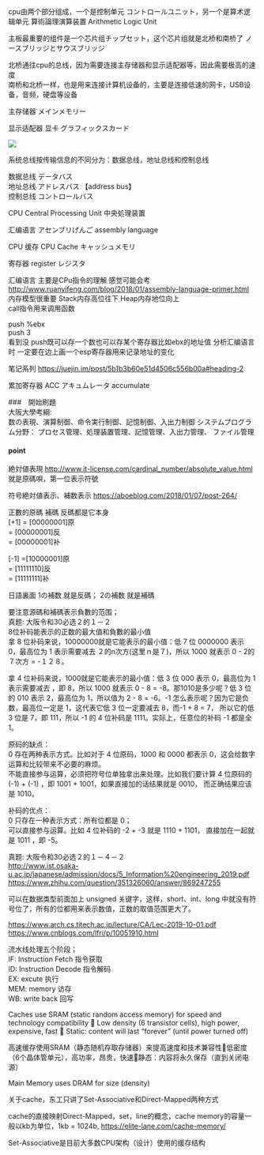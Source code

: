 cpu由两个部分组成，一个是控制单元 コントロールユニット，另一个是算术逻辑单元 算術論理演算装置 Arithmetic Logic Unit

主板最重要的组件是一个芯片组チップセット，这个芯片组就是北桥和南桥了 ノースブリッジとサウスブリッジ

北桥通往cpu的总线，因为需要连接主存储器和显示适配器等，因此需要极高的速度 <br/>
南桥和北桥一样，也是用来连接计算机设备的，主要是连接低速的网卡，USB设备，音频，硬盘等设备

主存储器 メインメモリー

显示适配器 显卡 グラフィックスカード

<img src="https://pic2.zhimg.com/0ed5f597d0418269300757988c622fb1_r.jpg"/>

系统总线按传输信息的不同分为：数据总线，地址总线和控制总线

数据总线 データバス <br/>
地址总线 アドレスバス  【address bus】  <br/> 
控制总线 コントロールバス <br/>

CPU  Central Processing Unit 中央処理装置 <br/>

汇编语言 アセンブリげんご assembly language

CPU 缓存 CPU Cache キャッシュメモリ

寄存器 register レジスタ

汇编语言 主要是CPu指令的理解 感觉可能会考 http://www.ruanyifeng.com/blog/2018/01/assembly-language-primer.html <br/>
内存模型很重要 Stack内存高位往下 Heap内存地位向上  <br/>
call指令用来调用函数  <br/>

push   %ebx<br/>
push   3<br/>
看到没 push既可以存一个数也可以存某个寄存器比如ebx的地址值 分析汇编语言时 一定要在边上画一个esp寄存器用来记录地址的变化

笔记系列 https://juejin.im/post/5b1b3b60e51d4506c556b00a#heading-2

累加寄存器 ACC アキュムレータ accumulate

###　開始刷題 <br/>
大阪大學考綱: <br/>
数の表現、演算制御、命令実行制御、記憶制御、入出力制御
システムプログラム分野：
プロセス管理、処理装置管理、記憶管理、入出力管理、
ファイル管理 <br/>

#### point <br/>
絶対値表現 http://www.it-license.com/cardinal_number/absolute_value.html   就是原碼唄，第一位表示符號

符号絶対値表示、補数表示 https://aboeblog.com/2018/01/07/post-264/

正數的原碼 補碼 反碼都是它本身 <br/>
[+1] = [00000001]原 <br/>
= [00000001]反 <br/>
= [00000001]补 <br/>

[-1] =[10000001]原 <br/>
= [11111110]反 <br/>
= [11111111]补 <br/>

日語裏面 1の補数 就是反碼； 2の補数 就是補碼

要注意源碼和補碼表示負數的范围；<br/>
真题: 大阪令和30必选２的１－２<br/>
8位补码能表示的正数的最大值和負數的最小值<br/>
拿 8 位补码来说，10000000就是它能表示的最小值：低 7 位 0000000 表示 0，最高位为 1 表示需要减去 ２的n次方(这里ｎ是７)，所以 1000 就表示 0 - 2的７次方 = -１２８。

拿 4 位补码来说，1000就是它能表示的最小值：低 3 位 000 表示 0，最高位为 1 表示需要减去  ，即 8，所以 1000 就表示 0 - 8 = -8。那1010是多少呢？低 3 位的 010 表示 2，最高位为 1，所以值为 2 - 8 = -6。-1 怎么表示呢？因为它是负数，最高位一定是 1，这代表它低 3 位一定要减去 8，而-1 + 8 = 7， 所以它的低 3 位是 7，即 111，所以 -1 的 4 位补码是 1111。实际上，任意位的补码 -1 都是全 1。

原码的缺点： <br/>
0 存在两种表示方式。比如对于 4 位原码，1000 和 0000 都表示 0，这会给数字运算和比较带来不必要的麻烦。 <br/>
不能直接参与运算，必须把符号位单独拿出来处理。比如我们要计算 4 位原码的 (-1) + (-1) ，即 1001 + 1001，如果直接加的话结果就是 0010， 而正确结果应该是 1010。

补码的优点： <br/>
0 只存在一种表示方式：所有位都是 0； <br/>
可以直接参与运算。比如 4 位补码的 -2 + -3 就是 1110 + 1101， 直接加在一起就是 1011 ，即 -5。

真题: 大阪令和30必选２的１－４－２<br/>
http://www.ist.osaka-u.ac.jp/japanese/admission/docs/5_Information%20engineering_2019.pdf<br/>
https://www.zhihu.com/question/351326060/answer/869247255<br/>

可以在数据类型前面加上 unsigned 关键字，这样，short、int、long 中就没有符号位了，所有的位都用来表示数值，正数的取值范围更大了。


https://www.arch.cs.titech.ac.jp/lecture/CA/Lec-2019-10-01.pdf<br/>
https://www.cnblogs.com/lfri/p/10051910.html<br/>

流水线处理五个阶段；<br/>
IF: Instruction Fetch 指令获取<br/>
ID: Instruction Decode 指令解码<br/>
EX: excute 执行<br/>
MEM: memory 访存<br/>
WB: write back 回写<br/>

Caches use SRAM (static random access memory) for speed and technology compatibility  Low density (6 transistor cells), high power, expensive, fast  Static: content will last “forever” (until power turned off)

高速缓存使用SRAM（静态随机存取存储器）来提高速度和技术兼容性低密度（6个晶体管单元），高功率，昂贵，快速静态：内容将永久保存（直到关闭电源）

Main Memory uses DRAM for size (density)

关于cache，东工只讲了Set-Associative和Direct-Mapped两种方式

cache的直接映射Direct-Mapped，set，line的概念，cache memory的容量一般以kb为单位，1kb = 1024b, https://elite-lane.com/cache-memory/

Set-Associative是目前大多数CPU架构（设计）使用的缓存结构
